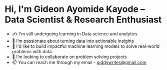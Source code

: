 # Hi, I'm Gideon Ayomide Kayode – Data Scientist & Research Enthusiast
- ✍️ I'm still undergoing learning in Data science and analytics 
- 👀 I’m passionate about turning data into actionable insights
- 🌱 I'd like to build impactful machine learning models to solve real-world problems with data.
- 💞️ I’m looking to collaborate on problem solving projects 
- 📫 You can reach me through my email - giddywrites@gmail.com 



<!---
GideonKayode/GideonKayode is a ✨ special ✨ repository because its `README.md` (this file) appears on your GitHub profile.
You can click the Preview link to take a look at your changes.
---> 
